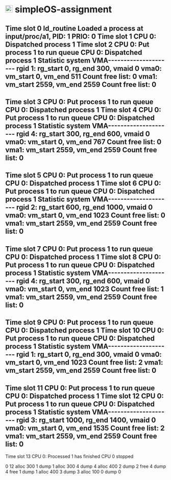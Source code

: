 # <img src="https://upload.wikimedia.org/wikipedia/commons/f/f0/HCMCUT.svg" alt="HCMUT" width="23" /> simpleOS-assignment

Time slot   0
ld_routine
	Loaded a process at input/proc/a1, PID: 1 PRIO: 0
Time slot   1
	CPU 0: Dispatched process  1
Time slot   2
	CPU 0: Put process  1 to run queue
	CPU 0: Dispatched process  1
Statistic system VMA---------------------
rgid 1: rg_start 0, rg_end 300, vmaid 0
vma0: vm_start 0, vm_end 511
Count free list: 0
vma1: vm_start 2559, vm_end 2559
Count free list: 0
-----------------------------------------
Time slot   3
	CPU 0: Put process  1 to run queue
	CPU 0: Dispatched process  1
Time slot   4
	CPU 0: Put process  1 to run queue
	CPU 0: Dispatched process  1
Statistic system VMA---------------------
rgid 4: rg_start 300, rg_end 600, vmaid 0
vma0: vm_start 0, vm_end 767
Count free list: 0
vma1: vm_start 2559, vm_end 2559
Count free list: 0
-----------------------------------------
Time slot   5
	CPU 0: Put process  1 to run queue
	CPU 0: Dispatched process  1
Time slot   6
	CPU 0: Put process  1 to run queue
	CPU 0: Dispatched process  1
Statistic system VMA---------------------
rgid 2: rg_start 600, rg_end 1000, vmaid 0
vma0: vm_start 0, vm_end 1023
Count free list: 0
vma1: vm_start 2559, vm_end 2559
Count free list: 0
-----------------------------------------
Time slot   7
	CPU 0: Put process  1 to run queue
	CPU 0: Dispatched process  1
Time slot   8
	CPU 0: Put process  1 to run queue
	CPU 0: Dispatched process  1
Statistic system VMA---------------------
rgid 4: rg_start 300, rg_end 600, vmaid 0
vma0: vm_start 0, vm_end 1023
Count free list: 1
vma1: vm_start 2559, vm_end 2559
Count free list: 0
-----------------------------------------
Time slot   9
	CPU 0: Put process  1 to run queue
	CPU 0: Dispatched process  1
Time slot  10
	CPU 0: Put process  1 to run queue
	CPU 0: Dispatched process  1
Statistic system VMA---------------------
rgid 1: rg_start 0, rg_end 300, vmaid 0
vma0: vm_start 0, vm_end 1023
Count free list: 2
vma1: vm_start 2559, vm_end 2559
Count free list: 0
-----------------------------------------
Time slot  11
	CPU 0: Put process  1 to run queue
	CPU 0: Dispatched process  1
Time slot  12
	CPU 0: Put process  1 to run queue
	CPU 0: Dispatched process  1
Statistic system VMA---------------------
rgid 3: rg_start 1000, rg_end 1400, vmaid 0
vma0: vm_start 0, vm_end 1535
Count free list: 2
vma1: vm_start 2559, vm_end 2559
Count free list: 0
-----------------------------------------
Time slot  13
	CPU 0: Processed  1 has finished
	CPU 0 stopped


0 12
alloc 300 1
dump 1
alloc 300 4
dump 4
alloc 400 2
dump 2
free 4
dump 4
free 1
dump 1
alloc 400 3
dump 3
alloc 100 0	
dump 0
